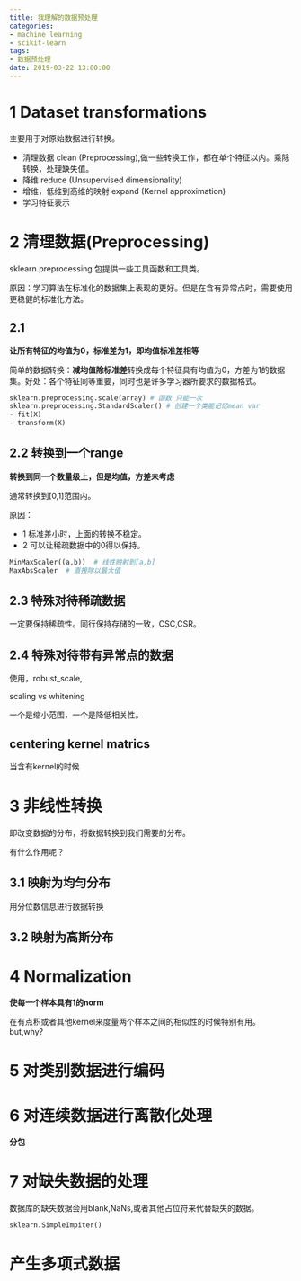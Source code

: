 ```yaml
---
title: 我理解的数据预处理
categories:
- machine learning
- scikit-learn
tags:
- 数据预处理
date: 2019-03-22 13:00:00
---
```


# 1 Dataset transformations
主要用于对原始数据进行转换。
- 清理数据 clean (Preprocessing),做一些转换工作，都在单个特征以内。乘除转换，处理缺失值。
- 降维 reduce (Unsupervised dimensionality)
- 增维，低维到高维的映射 expand (Kernel approximation)
- 学习特征表示

# 2 清理数据(Preprocessing)


sklearn.preprocessing 包提供一些工具函数和工具类。

原因：学习算法在标准化的数据集上表现的更好。但是在含有异常点时，需要使用更稳健的标准化方法。

## 2.1
**让所有特征的均值为0，标准差为1，即均值标准差相等**

简单的数据转换：**减均值除标准差**转换成每个特征具有均值为0，方差为1的数据集。好处：各个特征同等重要，同时也是许多学习器所要求的数据格式。
```python
sklearn.preprocessing.scale(array) # 函数 只能一次
sklearn.preprocessing.StandardScaler() # 创建一个类能记忆mean var
- fit(X)
- transform(X)
```

## 2.2 转换到一个range

**转换到同一个数量级上，但是均值，方差未考虑**

通常转换到[0,1]范围内。

原因：
- 1 标准差小时，上面的转换不稳定。
- 2 可以让稀疏数据中的0得以保持。

```python
MinMaxScaler((a,b))  # 线性映射到[a,b]
MaxAbsScaler  # 直接除以最大值
```

## 2.3 特殊对待稀疏数据

一定要保持稀疏性。同行保持存储的一致，CSC,CSR。

## 2.4 特殊对待带有异常点的数据

使用，robust_scale,

scaling vs whitening

一个是缩小范围，一个是降低相关性。

## centering kernel matrics

当含有kernel的时候

# 3 非线性转换

即改变数据的分布，将数据转换到我们需要的分布。

有什么作用呢？

## 3.1 映射为均匀分布

用分位数信息进行数据转换

## 3.2 映射为高斯分布


# 4 Normalization

**使每一个样本具有1的norm**

在有点积或者其他kernel来度量两个样本之间的相似性的时候特别有用。but,why?

# 5 对类别数据进行编码



# 6 对连续数据进行离散化处理

**分包**


# 7 对缺失数据的处理

数据库的缺失数据会用blank,NaNs,或者其他占位符来代替缺失的数据。

```python
sklearn.SimpleImpiter()
```

# 产生多项式数据
